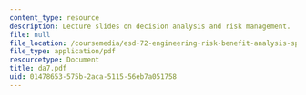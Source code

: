 ```yaml
---
content_type: resource
description: Lecture slides on decision analysis and risk management.
file: null
file_location: /coursemedia/esd-72-engineering-risk-benefit-analysis-spring-2007/01478653575b2aca511556eb7a051758_da7.pdf
file_type: application/pdf
resourcetype: Document
title: da7.pdf
uid: 01478653-575b-2aca-5115-56eb7a051758
---
```

